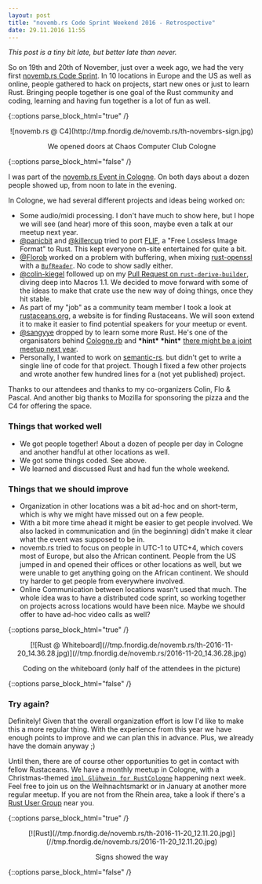 ```yaml
---
layout: post
title: "novemb.rs Code Sprint Weekend 2016 - Retrospective"
date: 29.11.2016 11:55
---
```


*This post is a tiny bit late, but better late than never.*

So on 19th and 20th of November, just over a week ago, we had the very first [novemb.rs Code Sprint](http://novemb.rs/).
In 10 locations in Europe and the US as well as online, people gathered to hack on projects, start new ones or just to learn Rust.
Bringing people together is one goal of the Rust community and coding, learning and having fun together is a lot of fun as well.

{::options parse_block_html="true" /}
<div class="image" style="text-align:center">
![novemb.rs @ C4](http://tmp.fnordig.de/novemb.rs/th-novembrs-sign.jpg)
<p>We opened doors at Chaos Computer Club Cologne</p>
</div>
{::options parse_block_html="false" /}

I was part of the [novemb.rs Event in Cologne](http://rust.cologne/2016/11/19/novemb-rs.html).
On both days about a dozen people showed up, from noon to late in the evening.

In Cologne, we had several different projects and ideas being worked on:

* Some audio/midi processing. I don't have much to show here, but I hope we will see (and hear) more of this soon, maybe even a talk at our meetup next year.
* [@panicbit](https://github.com/panicbit) and [@killercup](https://github.com/killercup) tried to port [FLIF](http://flif.info/), a "Free Lossless Image Format" to Rust. This kept everyone on-site entertained for quite a bit.
* [@Florob](https://github.com/Florob/rust-xmpp) worked on a problem with buffering, when mixing [rust-openssl](https://github.com/sfackler/rust-openssl) with a [`BufReader`](https://doc.rust-lang.org/stable/std/io/struct.BufReader.html). No code to show sadly either.
* [@colin-kiegel](https://github.com/colin-kiegel) followed up on my [Pull Request on `rust-derive-builder`](https://github.com/colin-kiegel/rust-derive-builder/pull/28), diving deep into Macros 1.1. We decided to move forward with some of the ideas to make that crate use the new way of doing things, once they hit stable.
* As part of my "job" as a community team member I took a look at [rustaceans.org](http://rustaceans.org/), a website is for finding Rustaceans. We will soon extend it to make it easier to find potential speakers for your meetup or event.
* [@sangyye](https://twitter.com/sangyye) dropped by to learn some more Rust. He's one of the organisators behind [Cologne.rb](http://cologne.onruby.de/) and **\*hint\* \*hint\*** [there might be a joint meetup next year](https://github.com/Rustaceans/rust-cologne/issues/19).
* Personally, I wanted to work on [semantic-rs](https://github.com/semantic-rs/semantic-rs/). but didn't get to write a single line of code for that project.
Though I fixed a few other projects and wrote another few hundred lines for a (not yet published) project.

Thanks to our attendees and thanks to my co-organizers Colin, Flo & Pascal.
And another big thanks to Mozilla for sponsoring the pizza and the C4 for offering the space.

### Things that worked well

* We got people together! About a dozen of people per day in Cologne and another handful at other locations as well.
* We got some things coded. See above.
* We learned and discussed Rust and had fun the whole weekend.

### Things that we should improve

* Organization in other locations was a bit ad-hoc and on short-term, which is why we might have missed out on a few people.
* With a bit more time ahead it might be easier to get people involved. We also lacked in communication and (in the beginning) didn't make it clear what the event was supposed to be in.
* novemb.rs tried to focus on people in UTC-1 to UTC+4, which covers most of Europe, but also the African continent.
    People from the US jumped in and opened their offices or other locations as well, but we were unable to get anything going on the African continent.
    We should try harder to get people from everywhere involved.
* Online Communication between locations wasn't used that much. The whole idea was to have a distributed code sprint, so working together on projects across locations would have been nice. Maybe we should offer to have ad-hoc video calls as well?

{::options parse_block_html="true" /}
<div class="image" style="text-align:center">
[![Rust @ Whiteboard](//tmp.fnordig.de/novemb.rs/th-2016-11-20_14.36.28.jpg)](//tmp.fnordig.de/novemb.rs/2016-11-20_14.36.28.jpg)
<p>Coding on the whiteboard (only half of the attendees in the picture)</p>
</div>
{::options parse_block_html="false" /}

### Try again?

Definitely! Given that the overall organization effort is low I'd like to make this a more regular thing.
With the experience from this year we have enough points to improve and we can plan this in advance. Plus, we already have the domain anyway ;)

Until then, there are of course other opportunities to get in contact with fellow Rustaceans.
We have a monthly meetup in Cologne, with a Christmas-themed [`impl Glühwein for RustCologne`](http://rust.cologne/2016/12/07/christmas-maket.html) happening next week.
Feel free to join us on the Weihnachtsmarkt or in January at another more regular meetup.
If you are not from the Rhein area, take a look if there's a [Rust User Group](https://www.rust-lang.org/en-US/user-groups.html) near you.


{::options parse_block_html="true" /}
<div class="image" style="text-align:center">
[![Rust](//tmp.fnordig.de/novemb.rs/th-2016-11-20_12.11.20.jpg)](//tmp.fnordig.de/novemb.rs/2016-11-20_12.11.20.jpg)
<p>Signs showed the way</p>
</div>
{::options parse_block_html="false" /}
